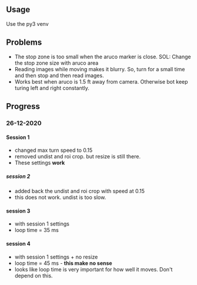 ## Usage
Use the py3 venv

## Problems
* The stop zone is too small when the aruco marker is close.
	SOL: Change the stop zone size with aruco area
* Reading images while moving makes it blurry. So, turn for a small time and then stop and then read images.
* Works best when aruco is 1.5 ft away from camera. Otherwise bot keep turing left and right constantly.

## Progress

### 26-12-2020

#### Session 1

* changed max turn speed to 0.15
* removed undist and roi crop. but resize is still there.
* These settings **work**

##### session 2
* added back the undist and roi crop with speed at 0.15
* this does not work. undist is too slow. 

#### session 3
* with session 1 settings
* loop time = 35 ms

#### session 4
* with session 1 settings + no resize
* loop time = 45 ms - **this make no sense**
* looks like loop time is very important for how well it moves. Don't depend on this.
